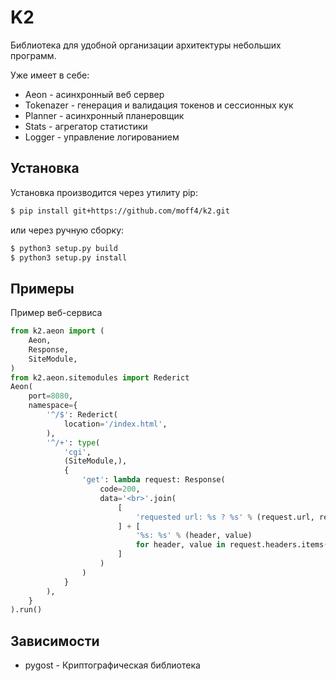 # K2

Библиотека для удобной организации архитектуры небольших программ.  

Уже имеет в себе:  
- Aeon - асинхронный веб сервер  
- Tokenazer - генерация и валидация токенов и сессионных кук  
- Planner - асинхронный планеровщик  
- Stats - агрегатор статистики  
- Logger - управление логированием  

## Установка

Установка производится через утилиту pip:  
```bash
$ pip install git+https://github.com/moff4/k2.git  
```  
или через ручную сборку:  
```bash
$ python3 setup.py build  
$ python3 setup.py install  
```

## Примеры

Пример веб-сервиса
```python
from k2.aeon import (
    Aeon,
    Response,
    SiteModule,
)
from k2.aeon.sitemodules import Rederict
Aeon(
    port=8080,
    namespace={
        '^/$': Rederict(
            location='/index.html',
        ),
        '^/+': type(
            'cgi',
            (SiteModule,),
            {
                'get': lambda request: Response(
                    code=200,
                    data='<br>'.join(
                        [
                            'requested url: %s ? %s' % (request.url, request.args),
                        ] + [
                            '%s: %s' % (header, value)
                            for header, value in request.headers.items()
                        ]
                    )
                )
            }
        ),
    }
).run()
```

## Зависимости  
* pygost - Криптографическая библиотека  
